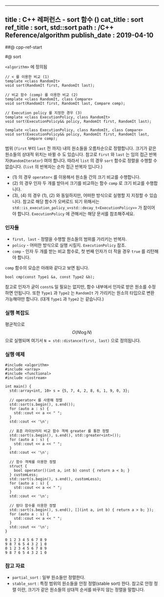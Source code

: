 ----------------
title : C++ 레퍼런스 - sort 함수 (<algorithm>)
cat_title : sort
ref_title : sort, std::sort
path : /C++ Reference/algorithm
publish_date : 2019-04-10
----------------

##@ cpp-ref-start

#@ sort

`<algorithm>` 에 정의됨

```cpp-formatted
// < 를 이용한 비교 (1)
template <class RandomIt>
void sort(RandomIt first, RandomIt last);

// 비교 함수 (comp) 를 이용한 비교 (2)
template <class RandomIt, class Compare>
void sort(RandomIt first, RandomIt last, Compare comp);

// Execution policy 를 지정한 경우 (3)
template <class ExecutionPolicy, class RandomIt>
void sort(ExecutionPolicy&& policy, RandomIt first, RandomIt last);

template <class ExecutionPolicy, class RandomIt, class Compare>
void sort(ExecutionPolicy&& policy, RandomIt first, RandomIt last,
          Compare comp);
```

범위 (`first` 부터 `last` 전 까지) 내의 원소들을 오름차순으로 정렬합니다. 크기가 같은 원소들의 상대적 위치는 바뀔 수 도 있습니다. 참고로 `first` 와 `last` 는 임의 접근 반복자(`RandomIterator`) 여야 합니다. 따라서 `list` 의 경우 `sort` 함수로 정렬을 수행할 수 없습니다. (`list` 의 반복자는 순차 접근 반복자 입니다.)

* (1) 의 경우 `operator<` 를 이용해서 원소들 간의 크기 비교를 수행합니다.
* (2) 의 경우 인자 두 개를 받아서 크기를 비교하는 함수 `comp` 로 크기 비교를 수행합니다.
* (3), (4) 의 경우 (1), (2) 와 동일하지만, 어떠한 방식으로 실행할 지 지정할 수 있습니다. 참고로 해당 함수가 오버로드 되기 위해서는 `std::is_execution_policy_v<std::decay_t<ExecutionPolicy>>` 가 참이어야 합니다. `ExecutionPolicy` 에 관해서는 해당 문서를 참조해주세요.

### 인자들

* `first, last`	-	정렬을 수행할 원소들의 범위를 가리키는 반복자.
* `policy`	-	어떠한 방식으로 실행 시킬지. `ExecutionPolicy` 참조.
* `comp`	-	인자 두 개를 받는 비교 함수로, 첫 번째 인자가 더 작을 경우 `true` 를 리턴해야 합니다.

`comp` 함수의 모습은 아래와 같다고 보면 됩니다.

```cpp-formatted
bool cmp(const Type1 &a, const Type2 &b);
```

참고로 인자가 굳이 `const&` 일 필요는 없지만, 함수 내부에서 인자로 받은 원소를 수정하면 안됩니다. 또한 `Type1` 과 `Type2` 는 `RandomIt` 가 가리키는 원소의 타입으로 변환 가능해야만 합니다. (대개 `Type1` 과 `Type2` 는 같습니다.)

### 실행 복잡도

평균적으로 $$O(N \log N)$$ 으로 실행되며 여기서 `N = std::distance(first, last)` 으로 정의됩니다.

### 실행 예제

```cpp-formatted
#include <algorithm>
#include <array>
#include <functional>
#include <iostream>

int main() {
  std::array<int, 10> s = {5, 7, 4, 2, 8, 6, 1, 9, 0, 3};

  // operator< 를 사용해 정렬
  std::sort(s.begin(), s.end());
  for (auto a : s) {
    std::cout << a << " ";
  }
  std::cout << '\n';

  // 표준 라이브러리 비교 함수 객체 greater 를 통한 정렬
  std::sort(s.begin(), s.end(), std::greater<int>());
  for (auto a : s) {
    std::cout << a << " ";
  }
  std::cout << '\n';

  // 함수 객체를 이용한 정렬
  struct {
    bool operator()(int a, int b) const { return a < b; }
  } customLess;
  std::sort(s.begin(), s.end(), customLess);
  for (auto a : s) {
    std::cout << a << " ";
  }
  std::cout << '\n';

  // 람다 함수를 이용한 정렬
  std::sort(s.begin(), s.end(), [](int a, int b) { return a > b; });
  for (auto a : s) {
    std::cout << a << " ";
  }
  std::cout << '\n';
}
```

```exec
0 1 2 3 4 5 6 7 8 9 
9 8 7 6 5 4 3 2 1 0 
0 1 2 3 4 5 6 7 8 9 
9 8 7 6 5 4 3 2 1 0
```

### 참고 자료

* `partial_sort` : 일부 원소들만 정렬한다.
* `stable_sort` : 특정 범위의 원소들을 안정 정렬(stable sort) 한다. 참고로 안정 정렬 이란, 크기가 같은 원소들의 상대적 순서를 바꾸지 않는 정렬을 말합니다.